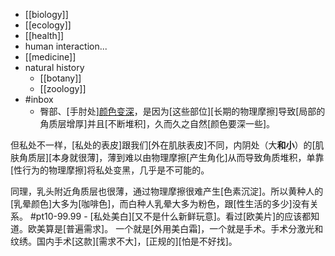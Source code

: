 - [[biology]]
- [[ecology]]
- [[health]]
- human interaction...
- [[medicine]]
- natural history
    - [[botany]]
    - [[zoology]]
- #inbox
    - 臀部、[手肘处][颜色变深](https://bbs.saraba1st.com/2b/thread-2006864-1-1.html)，是因为[这些部位][长期的物理摩擦]导致[局部的角质层增厚]并且[不断堆积]，久而久之自然[颜色要深一些]。

但私处不一样，[私处的表皮]跟我们[外在肌肤表皮]不同，内阴处（大**和小**）的[肌肤角质层][本身就很薄]，薄到难以由物理摩擦[产生角化]从而导致角质堆积，单靠[性行为的物理摩擦]将私处变黑，几乎是不可能的。

同理，乳头附近角质层也很薄，通过物理摩擦很难产生[色素沉淀]。所以黄种人的[乳晕颜色]大多为[咖啡色]，而白种人乳晕大多为粉色，跟[性生活的多少]没有关系。 #pt10-99.99
        - [私处美白][又不是什么新鲜玩意]。看过[欧美片]的应该都知道。欧美算是[普遍需求]。
一个就是[外用美白霜]，一个就是手术。手术分激光和纹绣。国内手术[这款][需求不大]，[正规的][怕是不好找]。
